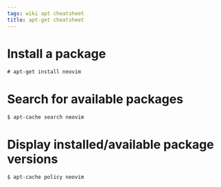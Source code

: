 ```yaml
---
tags: wiki apt cheatsheet
title: apt-get cheatsheet
---
```


# Install a package

```shell
# apt-get install neovim
```

# Search for available packages

```shell
$ apt-cache search neovim
```

# Display installed/available package versions

```shell
$ apt-cache policy neovim
```
